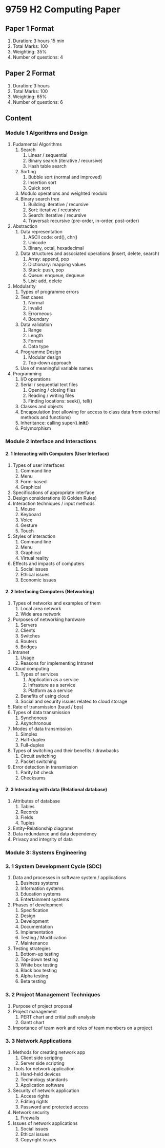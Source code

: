 # 9759 H2 Computing Paper



## Paper 1 Format
1. Duration: 3 hours 15 min
2. Total Marks: 100
3. Weighting: 35%
4. Number of questions: 4



## Paper 2 Format
1. Duration: 3 hours
2. Total Marks: 100
3. Weighting: 65%
4. Number of questions: 6



## Content



### Module 1 Algorithms and Design
1. Fudamental Algorithms
	1. Search
		1. Linear / sequential
		2. Binary search (iterative / recursive)
		3. Hash table search
	2. Sorting
		1. Bubble sort (normal and improved)
		2. Insertion sort
		3. Quick sort
	3. Modulo operations and weighted modulo
	4. Binary search tree
		1. Building: iterative / recursive
		2. Sort: iterative / recursive
		3. Search: iterative / recursive
		4. Traversal: recursive (pre-order, in-order, post-order)
2. Abstraction
	1. Data representation
		1. ASCII code: ord(), chr()
		2. Unicode
		2. Binary, octal, hexadecimal
	2. Data structures and associated operations (insert, delete, search)
		1. Array: append, pop
		2. Dictionary: mapping values
		3. Stack: push, pop
		4. Queue: enqueue, dequeue
		5. List: add, delete
3. Modularity
	1. Types of programme errors
	2. Test cases
		1. Normal
		2. Invalid
		3. Errorneous
		4. Boundary
	3. Data validation
		1. Range
		2. Length
		3. Format
		4. Data type
	4. Programme Design
		1. Modular design
		2. Top-down approach
	5. Use of meaningful variable names
4. Programming
	1. I/O operations
	2. Serial / sequential text files
		1. Opening / closing files
		2. Reading / writing files
		3. Finding locations: seek(), tell()
	3. Classes and objects
	4. Encapsulation (not allowing for access to class data from external methods and functions)
	5. Inheritance: calling super().__init__()
	6. Polymorphism



### Module 2 Interface and Interactions


#### 2. 1 Interacting with Computers (User Interface)
1. Types of user interfaces
    1. Command line
    2. Menu
    3. Form-based
    4. Graphical
2. Specifications of appropriate interface
3. Design considerations (8 Golden Rules)
4. Interaction techniques / input methods
    1. Mouse
    2. Keyboard
    3. Voice
    4. Gesture
    5. Touch
5. Styles of interaction
    1. Command line
    2. Menu
    3. Graphical
    4. Virtual reality
6. Effects and impacts of computers
    1. Social issues
    2. Ethical issues
    3. Economic issues


#### 2. 2 Interfacing Computers (Networking)
1. Types of networks and examples of them
    1. Local area network
    2. Wide area network
2. Purposes of networking hardware
    1. Servers
    2. Clients
    3. Switches
    4. Routers
    5. Bridges
3. Intranet
    1. Usage
    2. Reasons for implementing Intranet
4. Cloud computing
    1. Types of services
        1. Application as a service
        2. Infrasture as a service
        3. Platform as a service
    2. Benefits of using cloud
    3. Social and security issues related to cloud storage
5. Rate of transmission (baud / bps)
6. Types of data transmission
    1. Synchonous
    2. Asynchronous
7. Modes of data transmission
    1. Simplex
    2. Half-duplex
    3. Full-duplex
8. Types of switching and their benefits / drawbacks
    1. Circuit switching
    2. Packet switching
9. Error detection in transmission
    1. Parity bit check
    2. Checksums


#### 2. 3 Interacting with data (Relational database)
1. Attributes of database
    1. Tables
    2. Records
    3. Fields
    4. Tuples
2. Entity-Relationship diagrams
3. Data redundance and data dependency
4. Privacy and integrity of data



### Module 3: Systems Engineering


### 3. 1 System Development Cycle (SDC)
1. Data and processes in software system / applications
    1. Business systems
    2. Information systems
    3. Education systems
    4. Entertainment systems
2. Phases of development
    1. Specification
    2. Design
    3. Development
    4. Documentation
    5. Implementation
    6. Testing / Modification
    7. Maintenance
3. Testing strategies
    1. Bottom-up testing
    2. Top-down testing
    3. White box testing
    4. Black box testing
    5. Alpha testing
    6. Beta testing


### 3. 2 Project Management Techniques
1. Purpose of project proposal
2. Project management
    1. PERT chart and critial path analysis
    2. Gantt chart
3. Importance of team work and roles of team members on a project


### 3. 3 Network Applications
1. Methods for creating network app
    1. Client side scripting
    2. Server side scripting
2. Tools for network application
    1. Hand-held devices
    2. Technology standards
    3. Application software
3. Security of network application
    1. Access rights
    2. Editing rights
    3. Password and protected access
4. Network security
    1. Firewalls
5. Issues of network applications
    1. Social issues
    2. Ethical issues
    3. Copyright issues
